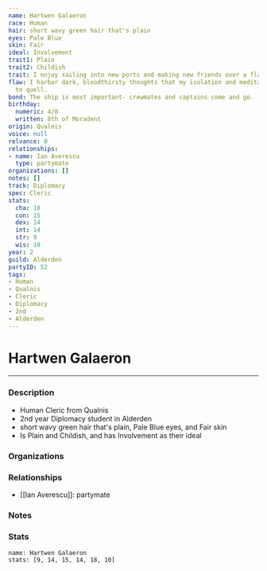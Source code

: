 ```yaml
---
name: Hartwen Galaeron
race: Human
hair: short wavy green hair that's plain
eyes: Pale Blue
skin: Fair
ideal: Involvement
trait1: Plain
trait2: Childish
trait: I enjoy sailing into new ports and making new friends over a flagon of ale.
flaw: I harbor dark, bloodthirsty thoughts that my isolation and meditation failed
  to quell.
bond: The ship is most important- crewmates and captains come and go.
birthday:
  numeric: 4/8
  written: 8th of Moradent
origin: Qualnis
voice: null
relvance: 0
relationships:
- name: Ian Averescu
  type: partymate
organizations: []
notes: []
track: Diplomacy
spec: Cleric
stats:
  cha: 10
  con: 15
  dex: 14
  int: 14
  str: 9
  wis: 18
year: 2
guild: Alderden
partyID: 52
tags:
- Human
- Qualnis
- Cleric
- Diplomacy
- 2nd
- Alderden
---
```

# Hartwen Galaeron
---
### Description
- Human Cleric from Qualnis
- 2nd year Diplomacy student in Alderden
- short wavy green hair that's plain, Pale Blue eyes, and Fair skin
- Is Plain and Childish, and has Involvement as their ideal

### Organizations

### Relationships
- [[Ian Averescu]]: partymate

### Notes

### Stats
```statblock
name: Hartwen Galaeron
stats: [9, 14, 15, 14, 18, 10]
```